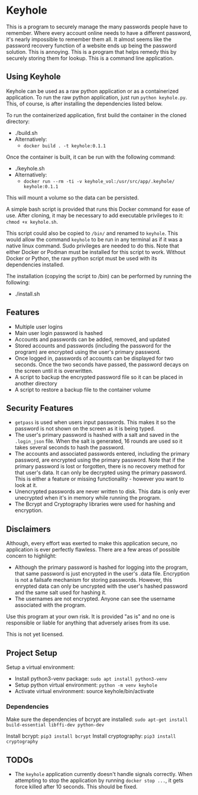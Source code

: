 # Keyhole

This is a program to securely manage the many passwords people have to
remember. Where every account online needs to have a different password,
it's nearly impossible to remember them all. It almost seems like the password
recovery function of a website ends up being the password solution. This is
annoying. This is a program that helps remedy this by securely storing them
for lookup. This is a command line application.

## Using Keyhole

Keyhole can be used as a raw python application or as a containerized 
application. To run the raw python application, just run `python keyhole.py`.
This, of course, is after installing the dependencies listed below.

To run the containerized application, first build the container in the cloned
directory:
* ./build.sh
* Alternatively:
  * `docker build . -t keyhole:0.1.1`

Once the container is built, it can be run with the following command:
* ./keyhole.sh
* Alternatively:
  * `docker run --rm -ti -v keyhole_vol:/usr/src/app/.keyhole/ keyhole:0.1.1`

This will mount a volume so the data can be persisted.

A simple bash script is provided that runs this Docker command for ease of use.
After cloning, it may be necessary to add executable privileges to it:
`chmod +x keyhole.sh`.

This script could also be copied to `/bin/` and renamed to `keyhole`. This 
would allow the command `keyhole` to be run in any terminal as if it was
a native linux command. Sudo privileges are needed to do this. Note that
either Docker or Podman must be installed for this script to work. Without
Docker or Python, the raw python script must be used with its dependencies
installed.

The installation (copying the script to /bin) can be performed by running
the following:
* ./install.sh

## Features

* Multiple user logins
* Main user login password is hashed
* Accounts and passwords can be added, removed, and updated
* Stored accounts and passwords (including the password for the program)
are encrypted using the user's primary password.
* Once logged in, passwords of accounts can be displayed for two seconds. 
Once the two seconds have passed, the password decays on the screen until
it is overwritten.
* A script to backup the encrypted password file so it can be placed in another
  directory
* A script to restore a backup file to the container volume

## Security Features 

* `getpass` is used when users input passwords. This makes it so the password
is not shown on the screen as it is being typed.
* The user's primary password is hashed with a salt and saved in the 
`.login_json` file. When the salt is generated, 16 rounds are used so it takes
several seconds to hash the password.
* The accounts and associated passwords entered, including the primary password,
are encrypted using the primary password. Note that if the primary password is
lost or forgotten, there is no recovery method for that user's data. It can only
be decrypted using the primary password. This is either a feature or missing
functionality - however you want to look at it.
* Unencrypted passwords are never written to disk. This data is only ever 
unecrypted when it's in memory while running the program.
* The Bcrypt and Cryptography libraries were used for hashing and encryption.

## Disclaimers

Although, every effort was exerted to make this application secure, no
application is ever perfectly flawless. There are a few areas of possible
concern to highlight:

* Although the primary password is hashed for logging into the program,
that same password is just encrypted in the user's .data file. Encryption
is not a failsafe mechanism for storing passwords. However, this enrypted
data can only be uncrypted with the user's hashed password and the same
salt used for hashing it.
* The usernames are not encrypted. Anyone can see the username associated
with the program.

Use this program at your own risk. It is provided "as is" and no one 
is responsible or liable for anything that adversely arises from its use.

This is not yet licensed.

## Project Setup
Setup a virtual environment: 
* Install python3-venv package: `sudo apt install python3-venv`
* Setup python virtual environment: `python -m venv keyhole`
* Activate virtual environment: source keyhole/bin/activate

### Dependencies
Make sure the dependencies of bcrypt are installed: 
`sudo apt-get install build-essential libffi-dev python-dev`

Install bcrypt: `pip3 install bcrypt`
Install cryptography: `pip3 install cryptography`

## TODOs

* The `keyhole` application currently doesn't handle signals correctly. When
  attempting to stop the application by running `docker stop ...`, it gets
  force killed after 10 seconds. This should be fixed.
